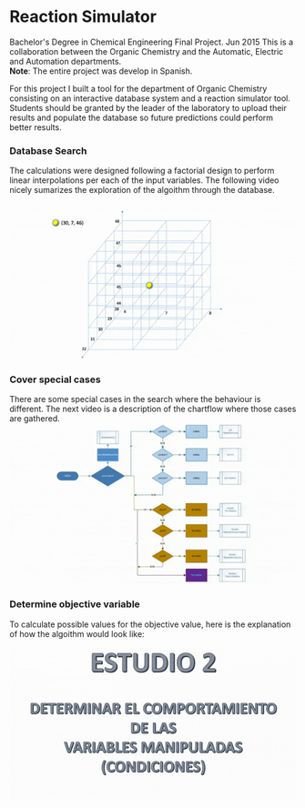 # Reaction Simulator

Bachelor's Degree in Chemical Engineering Final Project.  Jun 2015
This is a collaboration between the Organic Chemistry and the Automatic, Electric and Automation departments.  
**Note**: The entire project was develop in Spanish.

For this project I built a tool for the department of Organic Chemistry consisting on an interactive database system and a reaction simulator tool. Students should be granted by the leader of the laboratory to upload their results and populate the database so future predictions could perform better results.  

### Database Search
The calculations were designed following a factorial design to perform linear interpolations per each of the input variables. The following video nicely sumarizes the exploration of the algoithm through the database.  

![database search][database_search]  

### Cover special cases
There are some special cases in the search where the behaviour is different. 
The next video is a description of the chartflow where those cases are gathered.
![special cases][special_cases]

### Determine objective variable
To calculate possible values for the objective value, here is the explanation of how the algoithm would look like:
![detemine_obj][detemine_obj]


[database_search]: images/database_search.gif
[special_cases]: images/especial_cases.gif
[detemine_obj]: images/determine_obj_variable.gif
